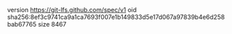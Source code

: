 version https://git-lfs.github.com/spec/v1
oid sha256:8ef3c9741ca9a1ca7693f007e1b149833d5e17d067a97839b4e6d258bab67765
size 8467
